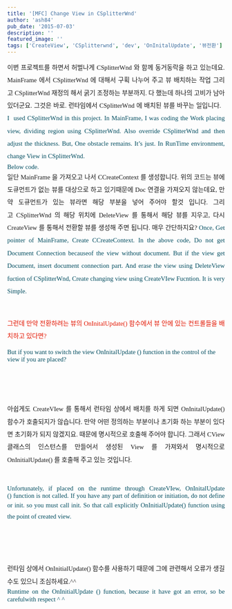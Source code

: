 ```yaml
---
title: '[MFC] Change View in CSplitterWnd'
author: 'ash84'
pub_date: '2015-07-03'
description: ''
featured_image: ''
tags: ['CreateView', 'CSplitterwnd', 'dev', 'OnInitalUpdate', '뷰전환']
---
```



<div></div><div><div style="line-height: 2; text-align: justify; "><span style="font-family: Dotum; font-size: 13px; "><span style="font-size: 10pt; "><span style="font-family: Dotum; font-size: 11pt; ">이번 프로젝트를 하면서 허벌나게 CSplitterWnd 와 함께 동거동락을 하고 있는데요. MainFrame 에서 </span></span></span><span style="font-family: Dotum; font-size: 13px; line-height: 26px; "><span style="font-size: 10pt; "><span style="font-family: Dotum; font-size: 11pt; ">CSplitterWnd </span></span></span><span style="font-family: Dotum; font-size: 13px; "><span style="font-size: 10pt; "><span style="font-family: Dotum; font-size: 11pt; ">에 대해서 구획 나누어 주고 뷰 배치하는 작업 그리고 </span></span></span><span style="font-family: Dotum; font-size: 13px; line-height: 26px; "><span style="font-size: 10pt; "><span style="font-family: Dotum; font-size: 11pt; ">CSplitterWnd </span></span></span><span style="font-family: Dotum; font-size: 13px; "><span style="font-size: 10pt; "><span style="font-family: Dotum; font-size: 11pt; ">재정의 해서 굵기 조정하는 부분까지. 다 했는데 하나의 고비가 남아 있더군요. 그것은 바로. 런타임에서 </span></span></span><span style="font-family: Dotum; font-size: 13px; line-height: 26px; "><span style="font-size: 10pt; "><span style="font-family: Dotum; font-size: 11pt; ">CSplitterWnd </span></span></span><span style="font-family: Dotum; font-size: 13px; "><span style="font-size: 10pt; "><span style="font-family: Dotum; font-size: 11pt; ">에 배치된 뷰를 바꾸는 일입니다.  </span></span>  
<span style="font-size: 11pt; ">  
</span>  
<span style="font-size: 10pt; "><span style="font-family: Dotum; "><font color="#004c5f"><span style="font-size: 11pt; ">I  used </span></font></span></span></span><font color="#004c5f"><span style="font-family: Dotum; font-size: 13px; line-height: 26px; "><span style="font-size: 10pt; "><span style="font-family: Dotum; font-size: 11pt; ">CSplitterWnd </span></span></span><span style="font-family: Dotum; font-size: 13px; "><span style="font-size: 10pt; "><span style="font-family: Dotum; font-size: 11pt; ">in this project. In MainFrame, I was coding the Work placing view, dividing region using </span></span></span><span style="font-family: Dotum; font-size: 13px; line-height: 26px; "><span style="font-size: 10pt; "><span style="font-family: Dotum; font-size: 11pt; ">CSplitterWnd</span></span></span><span style="font-family: Dotum; font-size: 13px; "><span style="font-size: 10pt; "><span style="font-family: Dotum; font-size: 11pt; ">. Also override </span></span></span><span style="font-family: Dotum; font-size: 13px; line-height: 26px; "><span style="font-size: 10pt; "><span style="font-family: Dotum; font-size: 11pt; ">CSplitterWnd </span></span></span><span style="font-family: Dotum; font-size: 13px; "><span style="font-size: 10pt; "><span style="font-family: Dotum; font-size: 11pt; ">and then adjust the thickness. But, One obstacle remains. It’s just. In RunTime environment, change View in </span></span></span><span style="font-family: Dotum; font-size: 13px; line-height: 26px; "><span style="font-size: 10pt; "><span style="font-family: Dotum; font-size: 11pt; ">CSplitterWnd.</span></span>  
<span style="font-size: 11pt; ">  
</span><span style="font-size: 10pt; "><span style="font-family: Dotum; font-size: 11pt; "> </span></span></span></font></div><span style="font-size: 11pt; ">  
</span>

<span style="font-size: 11pt; ">  
</span><span class="Apple-tab-span" style="white-space: pre; "><span style="white-space: normal; "></span></span>

<div style="text-align: justify; "><span style="font-size: 11pt; ">  
</span><font color="#004c5f" face="Dotum" size="2"><span style="line-height: 19px;"><span style="font-size: 10pt; "><span style="font-family: Dotum; font-size: 11pt; ">Below code. </span></span></span></font></div><span style="font-size: 11pt; ">  
</span>  
<span style="font-size: 11pt; "></span>

<script src="https://gist.github.com/3264296.js"><span style="font-size: 11pt; "></script><span style="font-size: 11pt; "></span>

<div style="text-align: justify;"><span style="font-size: 11pt; ">  
</span><span style="line-height: 24px;">  
</span></div></div><span style="font-size: 11pt; ">  
</span>

<div style="line-height: 2; "><span style="font-size: 11pt; ">  
</span><span style="font-size: 10pt; "><div style="text-align: justify;"><span style="font-size: 11pt; ">  
</span><span style="font-size: 12px; "><span style="font-size: 10pt; "><span style="font-family: Dotum; "><span style="font-size: 10pt; "><span style="font-family: Dotum; font-size: 11pt; ">일단 MainFrame 을 가져오고 나서 CCreateContext 를 생성합니다. 위의 코드는 뷰에 도큐먼트가 없는 뷰를 대상으로 하고 있기때문에 Doc 연결을 가져오지 않는데요, 만약 도큐먼트가 있는 뷰라면 해당 부분을 넣어 주어야 할것 입니다. </span></span></span></span><span style="font-size: 10pt; "><span style="font-family: Dotum; "><span style="font-size: 10pt; "><span style="font-family: Dotum; font-size: 11pt; ">그리고 </span></span></span></span><span style="font-size: 10pt; "><span style="font-family: Dotum; "><span style="font-size: 10pt; "><span style="font-family: Dotum; font-size: 11pt; ">CSplitterWnd 의 해당 위치에 DeleteView 를 통해서 해당 뷰를 지우고, 다시 CreateView 를 통해서 전환할 뷰를 생성해 주면 됩니다. 매우 간단하지요?</span></span>  
<span style="font-size: 11pt; ">  
</span>  
<span style="font-size: 10pt; "><span style="font-family: Dotum; "><font color="#004c5f"><span style="font-size: 11pt; ">Once, Get pointer of MainFrame, Create CCreateContext. In the above code, Do not get Document Connection becauseof the view without document. But if the view get Document, insert document connection part. And erase the view using DeleteView fuction of CSplitterWnd, Create changing view using CreateVIew Fucntion. It is very Simple. </span></font></span></span></span></span></span></div><span style="font-size: 11pt; ">  
</span>

</span></div><span style="font-size: 11pt; ">  
</span>

<div><span style="font-size: 11pt; ">  
</span><div style="line-height: 2; text-align: justify; "><span style="font-size: 11pt; ">  
</span>  
<span style="font-size: 11pt; ">  
</span></div><span style="font-size: 11pt; ">  
</span><span style="line-height: 2; font-size: 10pt; "><div style="text-align: justify;"><span style="font-size: 11pt; ">  
</span><span style="font-family: Dotum; "><font color="#e31600"><span style="font-size: 10pt; "><span style="font-family: Dotum; font-size: 11pt; ">그런데 만약 전환하려는 뷰의 OnInitalUpdate() 함수에서 뷰 안에 있는 컨트롤들을 배치하고 있다면?</span></span>  
<span style="font-size: 11pt; ">  
</span></font></span></div><span style="font-size: 11pt; ">  
</span>

</span><span style="font-family: arial, sans-serif; font-size: 16px; line-height: normal; "><font color="#004c5f"><span class="hps" title="대체 번역을 클릭합니다."><span style="font-size: 10pt; "><span style="font-family: Dotum; font-size: 11pt; ">But</span></span></span><span style="font-size: 10pt; "><span style="font-family: Dotum; font-size: 11pt; "> </span></span><span class="hps" title="대체 번역을 클릭합니다."><span style="font-size: 10pt; "><span style="font-family: Dotum; font-size: 11pt; ">if you</span></span></span><span style="font-size: 10pt; "><span style="font-family: Dotum; font-size: 11pt; "> </span></span><span class="hps" title="대체 번역을 클릭합니다."><span style="font-size: 10pt; "><span style="font-family: Dotum; font-size: 11pt; ">want to</span></span></span><span style="font-size: 10pt; "><span style="font-family: Dotum; font-size: 11pt; "> </span></span><span class="hps" title="대체 번역을 클릭합니다."><span style="font-size: 10pt; "><span style="font-family: Dotum; font-size: 11pt; ">switch</span></span></span><span style="font-size: 10pt; "><span style="font-family: Dotum; font-size: 11pt; "> </span></span><span class="hps" title="대체 번역을 클릭합니다."><span style="font-size: 10pt; "><span style="font-family: Dotum; font-size: 11pt; ">the view</span></span></span><span style="font-size: 10pt; "><span style="font-family: Dotum; font-size: 11pt; "> </span></span><span class="hps" title="대체 번역을 클릭합니다."><span style="font-size: 10pt; "><span style="font-family: Dotum; font-size: 11pt; ">OnInitalUpdate ()</span></span></span><span style="font-size: 10pt; "><span style="font-family: Dotum; font-size: 11pt; "> </span></span><span class="hps" title="대체 번역을 클릭합니다."><span style="font-size: 10pt; "><span style="font-family: Dotum; font-size: 11pt; ">function</span></span></span><span style="font-size: 10pt; "><span style="font-family: Dotum; font-size: 11pt; "> </span></span><span class="hps" title="대체 번역을 클릭합니다."><span style="font-size: 10pt; "><span style="font-family: Dotum; font-size: 11pt; ">in the</span></span></span><span style="font-size: 10pt; "><span style="font-family: Dotum; font-size: 11pt; "> </span></span><span class="hps" title="대체 번역을 클릭합니다."><span style="font-size: 10pt; "><span style="font-family: Dotum; font-size: 11pt; ">control</span></span></span><span style="font-size: 10pt; "><span style="font-family: Dotum; font-size: 11pt; "> </span></span><span class="hps" title="대체 번역을 클릭합니다."><span style="font-size: 10pt; "><span style="font-family: Dotum; font-size: 11pt; ">of</span></span></span><span style="font-size: 10pt; "><span style="font-family: Dotum; font-size: 11pt; "> </span></span><span class="hps" title="대체 번역을 클릭합니다."><span style="font-size: 10pt; "><span style="font-family: Dotum; font-size: 11pt; ">the view</span></span></span><span style="font-size: 10pt; "><span style="font-family: Dotum; font-size: 11pt; "> </span></span><span class="hps" title="대체 번역을 클릭합니다."><span style="font-size: 10pt; "><span style="font-family: Dotum; font-size: 11pt; ">if you are</span></span></span><span style="font-size: 10pt; "><span style="font-family: Dotum; font-size: 11pt; "> </span></span><span class="hps" title="대체 번역을 클릭합니다."><span style="font-size: 10pt; "><span style="font-family: Dotum; font-size: 11pt; ">placed</span></span></span></font><span class="" title="대체 번역을 클릭합니다."><span style="font-size: 10pt; "><span style="font-family: Dotum; "><font color="#004c5f"><span style="font-size: 11pt; ">?</span></font></span></span>  
<span style="font-size: 11pt; ">  
</span><span style="color: rgb(0, 0, 0); font-size: 10pt; "><span style="font-family: Dotum; "><span style="font-size: 11pt; "> </span>  
<span style="font-size: 11pt; ">  
  </span></span></span></span></span><span style="font-size: 11pt; ">  
</span>

</div><span style="font-size: 11pt; ">  
</span>

<div style="line-height: 2; "><span style="line-height: 2; font-size: 10pt; "><div style="text-align: justify;"><span style="font-size: 11pt; ">  
</span><span style="font-family: Dotum; "><span style="font-size: 10pt; "><span style="font-family: Dotum; font-size: 11pt; ">아쉽게도 CreateVIew 를 통해서 런타임 상에서 배치를 하게 되면 OnInitalUpdate() 함수가 호출되지가 않습니다. 만약 어떤 정의하는 부분이나 초기화 하는 부분이 있다면 초기화가 되지 않겠지요. 때문에 명시적으로 호출해 주어야 합니다. 그래서 CView 클래스의 인스턴스를 만들어서 생성된 View 를 가져와서 명시적으로 OnInitialUpdate() 를 호출해 주고 있는 것입니다. </span></span>  
<span style="font-size: 11pt; ">  
</span>  
</span></div><span style="font-size: 11pt; ">  
</span>

</span><div style="line-height: 2; text-align: justify; "><span style="font-size: 11pt; ">  
</span><font color="#004c5f"><span style="font-family: arial, sans-serif; font-size: 16px; line-height: normal; "><span class="hps" title="대체 번역을 클릭합니다."><span style="font-size: 10pt; "><span style="font-family: Dotum; font-size: 11pt; ">Unfortunately, if </span></span></span><span class="hps" title="대체 번역을 클릭합니다."><span style="font-size: 10pt; "><span style="font-family: Dotum; font-size: 11pt; ">placed</span></span></span><span style="font-size: 10pt; "><span style="font-family: Dotum; font-size: 11pt; "> </span></span><span class="hps" title="대체 번역을 클릭합니다."><span style="font-size: 10pt; "><span style="font-family: Dotum; font-size: 11pt; ">on</span></span></span><span style="font-size: 10pt; "><span style="font-family: Dotum; font-size: 11pt; "> </span></span><span class="hps" title="대체 번역을 클릭합니다."><span style="font-size: 10pt; "><span style="font-family: Dotum; font-size: 11pt; ">the runtime </span></span></span></span><span style="font-family: arial, sans-serif; font-size: 16px; line-height: normal; "><span class="hps" title="대체 번역을 클릭합니다."><span style="font-size: 10pt; "><span style="font-family: Dotum; font-size: 11pt; ">through</span></span></span><span style="font-size: 10pt; "><span style="font-family: Dotum; font-size: 11pt; "> </span></span><span class="hps" title="대체 번역을 클릭합니다."><span style="font-size: 10pt; "><span style="font-family: Dotum; font-size: 11pt; ">CreateVIew, </span></span></span></span><span style="font-family: arial, sans-serif; font-size: 16px; line-height: normal; "><span class="hps" title="대체 번역을 클릭합니다."><span style="font-size: 10pt; "><span style="font-family: Dotum; font-size: 11pt; ">OnInitalUpdate () </span></span></span><span class="hps" title="대체 번역을 클릭합니다."><span style="font-size: 10pt; "><span style="font-family: Dotum; font-size: 11pt; ">function</span></span></span><span style="font-size: 10pt; "><span style="font-family: Dotum; font-size: 11pt; "> </span></span><span class="hps" title="대체 번역을 클릭합니다."><span style="font-size: 10pt; "><span style="font-family: Dotum; font-size: 11pt; ">is not</span></span></span><span style="font-size: 10pt; "><span style="font-family: Dotum; font-size: 11pt; "> </span></span><span class="hps" title="대체 번역을 클릭합니다."><span style="font-size: 10pt; "><span style="font-family: Dotum; font-size: 11pt; ">called. If you have any part of definition or initiation, do not define or init. so you must call init. So that call explicitly </span></span></span></span></font><span style="font-family: Dotum; font-size: 13px; line-height: 26px; "><span style="font-size: 10pt; "><span style="font-family: Dotum; "><font color="#004c5f"><span style="font-size: 11pt; ">OnInitialUpdate() function using the point of created view.</span></font></span></span>  
<span style="font-size: 11pt; ">  
</span><span style="font-size: 10pt; "><span style="font-family: Dotum; font-size: 11pt; "> </span></span></span></div><span style="font-size: 11pt; ">  
</span>

<div style="line-height: 2; text-align: justify; "><span style="color: rgb(0, 0, 0); line-height: normal; "><span class="" title="대체 번역을 클릭합니다."><font face="Dotum" size="2">  
<span style="font-size: 11pt; ">  
</span></font></span></span></div><span style="font-size: 11pt; ">  
</span><span style="line-height: 2; font-size: 10pt; "><div style="text-align: justify;"><span style="font-size: 11pt; ">  
</span><span style="font-family: Dotum; "><span style="font-size: 10pt; "><span style="font-family: Dotum; font-size: 11pt; ">런타임 상에서 OnInitialUpdate() 함수를 사용하기 때문에 그에 관련해서 오류가 생길수도 있으니 조심하세요.^^ </span></span></span></div><span style="font-size: 11pt; ">  
</span>

</span>

<div style="line-height: 2; text-align: justify; "><span style="font-size: 11pt; ">  
</span>  
<span style="font-size: 11pt; ">  
</span><span style="font-family: arial, sans-serif; font-size: 16px; line-height: normal; "><font color="#004c5f"><span class="hps" title="대체 번역을 클릭합니다."><span style="font-size: 10pt; "><span style="font-family: Dotum; font-size: 11pt; ">Runtime</span></span></span><span style="font-size: 10pt; "><span style="font-family: Dotum; font-size: 11pt; "> </span></span><span class="hps" title="대체 번역을 클릭합니다."><span style="font-size: 10pt; "><span style="font-family: Dotum; font-size: 11pt; ">on the</span></span></span><span style="font-size: 10pt; "><span style="font-family: Dotum; font-size: 11pt; "> </span></span><span class="hps" title="대체 번역을 클릭합니다."><span style="font-size: 10pt; "><span style="font-family: Dotum; font-size: 11pt; ">OnInitialUpdate ()</span></span></span><span style="font-size: 10pt; "><span style="font-family: Dotum; font-size: 11pt; "> </span></span><span class="hps" title="대체 번역을 클릭합니다."><span style="font-size: 10pt; "><span style="font-family: Dotum; font-size: 11pt; ">function</span></span></span><span class="" title="대체 번역을 클릭합니다."><span style="font-size: 10pt; "><span style="font-family: Dotum; font-size: 11pt; ">, because</span></span></span><span style="font-size: 10pt; "><span style="font-family: Dotum; font-size: 11pt; "> </span></span><span class="hps" title="대체 번역을 클릭합니다."><span style="font-size: 10pt; "><span style="font-family: Dotum; font-size: 11pt; ">it</span></span></span><span style="font-size: 10pt; "><span style="font-family: Dotum; font-size: 11pt; "> </span></span><span class="hps" title="대체 번역을 클릭합니다."><span style="font-size: 10pt; "><span style="font-family: Dotum; font-size: 11pt; ">have got</span></span></span><span style="font-size: 10pt; "><span style="font-family: Dotum; font-size: 11pt; "> </span></span><span class="hps" title="대체 번역을 클릭합니다."><span style="font-size: 10pt; "><span style="font-family: Dotum; font-size: 11pt; ">an error</span></span></span><span title="대체 번역을 클릭합니다."><span style="font-size: 10pt; "><span style="font-family: Dotum; font-size: 11pt; ">, so</span></span></span><span style="font-size: 10pt; "><span style="font-family: Dotum; font-size: 11pt; "> </span></span><span class="hps" title="대체 번역을 클릭합니다."><span style="font-size: 10pt; "><span style="font-family: Dotum; font-size: 11pt; ">be careful</span></span></span><span class="hps" title="대체 번역을 클릭합니다."><span style="font-size: 10pt; "><span style="font-family: Dotum; font-size: 11pt; ">with respect</span></span></span><span style="font-size: 10pt; "><span style="font-family: Dotum; font-size: 11pt; "> </span></span><span class="hps" title="대체 번역을 클릭합니다."><span style="font-size: 10pt; "><span style="font-family: Dotum; font-size: 11pt; ">^ ^</span></span>  
<span style="font-size: 11pt; ">  
</span><span style="font-size: 10pt; "><span style="font-family: Dotum; font-size: 11pt; "> </span></span></span></font></span><span style="font-size: 11pt; ">  
</span></div><span style="font-size: 11pt; ">  
</span>

<div style="line-height: 2; text-align: justify; "><span style="font-size: 11pt; ">  
</span>  
<span style="font-size: 11pt; ">  
</span></div><span style="font-size: 11pt; ">  
</span>

<div style="line-height: 2; text-align: justify; "><span style="font-size: 11pt; ">  
</span>  
<span style="font-size: 11pt; ">  
</span></div></div><span style="font-size: 11pt; ">  
</span>

<div><div style="line-height: 2; text-align: justify; "><span style="font-size: 11pt; ">  
</span></div><span style="font-size: 11pt; ">  
</span>

</div><span style="font-size: 11pt; ">  
</span>

<div><span style="font-size: 11pt; ">  
</span></div><span style="font-size: 11pt; ">  
</span><meta charset="utf-8"></meta><span style="font-size: 11pt; ">  
</span>



